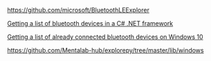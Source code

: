 https://github.com/microsoft/BluetoothLEExplorer

[Getting a list of bluetooth devices in a C# .NET framework](https://stackoverflow.com/questions/45709457/getting-a-list-of-bluetooth-devices-in-a-c-sharp-net-framework)

[Getting a list of already connected bluetooth devices on Windows 10](https://stackoverflow.com/questions/51526156/getting-a-list-of-already-connected-bluetooth-devices-on-windows-10)

https://github.com/Mentalab-hub/explorepy/tree/master/lib/windows
